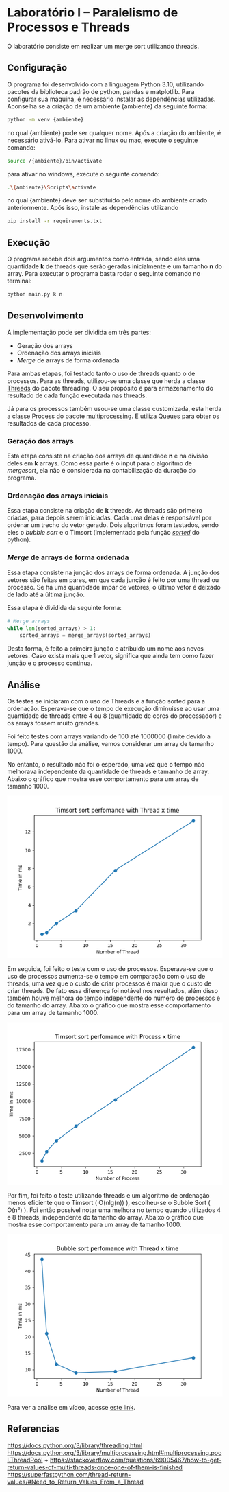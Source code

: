 # Laboratório I – Paralelismo de Processos e Threads

O laboratório consiste em realizar um merge sort utilizando threads. 

## Configuração
O programa foi desenvolvido com a linguagem Python 3.10, utilizando pacotes da biblioteca padrão de python, pandas e matplotlib. Para configurar sua máquina, é necessário instalar as dependências utilizadas. Aconselha se a criação de um ambiente {ambiente} da seguinte forma:

```sh
python -m venv {ambiente}
```

no qual {ambiente} pode ser qualquer nome. Após a criação do ambiente, é necessário ativá-lo. Para ativar no linux ou mac, execute o seguinte comando:

```sh
source /{ambiente}/bin/activate
```

para ativar no windows, execute o seguinte comando:

```sh
.\{ambiente}\Scripts\activate
```

no qual {ambiente} deve ser substituído pelo nome do ambiente criado anteriormente. Após isso, instale as dependências utilizando

```sh
pip install -r requirements.txt
```

## Execução
O programa recebe dois argumentos como entrada, sendo eles uma quantidade **k** de threads que serão geradas inicialmente e um tamanho **n** do array.
Para executar o programa basta rodar o seguinte comando no terminal:

```sh
python main.py k n
```

## Desenvolvimento

A implementação pode ser dividida em três partes:

- Geração dos arrays
- Ordenação dos arrays iniciais
- *Merge* de arrays de forma ordenada

Para ambas etapas, foi testado tanto o uso de threads quanto o de processos. Para as threads, utilizou-se uma classe que herda a classe [Threads](https://docs.python.org/3/library/threading.html#thread-objects) do pacote threading. O seu propósito é para armazenamento do resultado de cada função executada nas threads.

Já para os processos também usou-se uma classe customizada, esta herda a classe Process do pacote [multiprocessing](https://docs.python.org/3/library/multiprocessing.html). E utiliza Queues para obter os resultados de cada processo. 


### Geração dos arrays

Esta etapa consiste na criação dos arrays de quantidade **n** e na divisão deles em **k** arrays. Como essa parte é o input para o algoritmo de *mergesort*, ela não é considerada na contabilização da duração do programa.

### Ordenação dos arrays iniciais

Essa etapa consiste na criação de **k** threads. As threads são primeiro criadas, para depois serem iniciadas. Cada uma delas é responsável por ordenar um trecho do vetor gerado. Dois algoritmos foram testados, sendo eles o _bubble sort_ e o Timsort (implementado pela função [_sorted_](https://docs.python.org/3/library/functions.html#sorted) do python).

### *Merge* de arrays de forma ordenada

Essa etapa consiste na junção dos arrays de forma ordenada. A junção dos vetores são feitas em pares, em que cada junção é feito por uma thread ou processo. Se há uma quantidade impar de vetores, o último vetor é deixado de lado até a última junção. 

Essa etapa é dividida da seguinte forma:
```python
# Merge arrays
while len(sorted_arrays) > 1:
    sorted_arrays = merge_arrays(sorted_arrays)
```
Desta forma, é feito a primeira junção e atribuido um nome aos novos vetores. Caso exista mais que 1 vetor, significa que ainda tem como fazer junção e o processo continua. 

## Análise
Os testes se iniciaram com o uso de Threads e a função sorted para a ordenação. Esperava-se que o tempo de execução diminuisse ao usar uma quantidade de threads entre 4 ou 8 (quantidade de cores do processador) e os arrays fossem muito grandes.

Foi feito testes com arrays variando de 100 até 1000000 (limite devido a tempo). Para questão da análise, vamos considerar um array de tamanho 1000.

No entanto, o resultado não foi o esperado, uma vez que o tempo não melhorava independente da quantidade de threads e tamanho de array. Abaixo o gráfico que mostra esse comportamento para um array de tamanho 1000.

![img](analysis/Thread_python.png)

Em seguida, foi feito o teste com o uso de processos. Esperava-se que o uso de processos aumenta-se o tempo em comparação com o uso de threads, uma vez que o custo de criar processos é maior que o custo de criar threads. De fato essa diferença foi notável nos resultados, além disso também houve melhora do tempo independente do número de processos e do tamanho do array. Abaixo o gráfico que mostra esse comportamento para um array de tamanho 1000.

![img](analysis/Process_python.png)

Por fim, foi feito o teste utilizando threads e um algoritmo de ordenação menos eficiente que o Timsort ( O(nlg(n)) ), escolheu-se o Bubble Sort ( O(n²) ). Foi então possível notar uma melhora no tempo quando utilizados 4 e 8 threads, independente do tamanho do array. Abaixo o gráfico que mostra esse comportamento para um array de tamanho 1000.

![img](analysis/Thread_bubble.png)

Para ver a análise em vídeo, acesse [este link](https://youtu.be/9KBhEfurvQg).

## Referencias

https://docs.python.org/3/library/threading.html
https://docs.python.org/3/library/multiprocessing.html#multiprocessing.pool.ThreadPool +  https://stackoverflow.com/questions/69005467/how-to-get-return-values-of-multi-threads-once-one-of-them-is-finished
https://superfastpython.com/thread-return-values/#Need_to_Return_Values_From_a_Thread